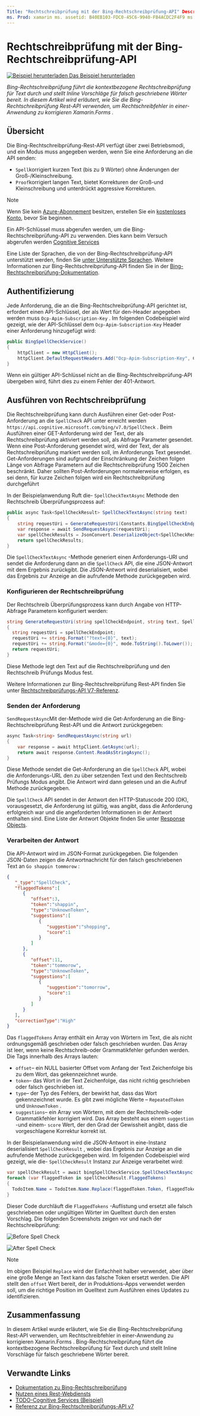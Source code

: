 ```yaml
---
Title: "Rechtschreibprüfung mit der Bing-Rechtschreibprüfung-API" Description: "Bing-Rechtschreibprüfung führt eine kontextbezogene Rechtschreibprüfung für Text durch und stellt Inline Vorschläge für falsch geschriebene Wörter bereit. In diesem Artikel wird erläutert, wie Sie die Bing-Rechtschreibprüfung Rest-API verwenden, um Rechtschreibfehler in einer-Anwendung zu korrigieren Xamarin.Forms .
ms. Prod: xamarin ms. assetid: B40EB103-FDC0-45C6-9940-FB4ACDC2F4F9 ms. Technology: xamarin-Forms Author: davidbritch ms. Author: dabritch ms. Date: 02/08/2017 NO-LOC: [ Xamarin.Forms , Xamarin.Essentials ]
---
```


# <a name="spell-checking-using-the-bing-spell-check-api"></a>Rechtschreibprüfung mit der Bing-Rechtschreibprüfung-API

[![Beispiel herunterladen](~/media/shared/download.png) Das Beispiel herunterladen](https://docs.microsoft.com/samples/xamarin/xamarin-forms-samples/webservices-todocognitiveservices)

_Bing-Rechtschreibprüfung führt die kontextbezogene Rechtschreibprüfung für Text durch und stellt Inline Vorschläge für falsch geschriebene Wörter bereit. In diesem Artikel wird erläutert, wie Sie die Bing-Rechtschreibprüfung Rest-API verwenden, um Rechtschreibfehler in einer-Anwendung zu korrigieren Xamarin.Forms ._

## <a name="overview"></a>Übersicht

Die Bing-Rechtschreibprüfung-Rest-API verfügt über zwei Betriebsmodi, und ein Modus muss angegeben werden, wenn Sie eine Anforderung an die API senden:

- `Spell`korrigiert kurzen Text (bis zu 9 Wörter) ohne Änderungen der Groß-/Kleinschreibung.
- `Proof`korrigiert langen Text, bietet Korrekturen der Groß-und Kleinschreibung und unterdrückt aggressive Korrekturen.

> [!NOTE]
> Wenn Sie kein [Azure-Abonnement](/azure/guides/developer/azure-developer-guide#understanding-accounts-subscriptions-and-billing) besitzen, erstellen Sie ein [kostenloses Konto](https://aka.ms/azfree-docs-mobileapps), bevor Sie beginnen.

Ein API-Schlüssel muss abgerufen werden, um die Bing-Rechtschreibprüfung-API zu verwenden. Dies kann beim Versuch abgerufen werden [Cognitive Services](https://azure.microsoft.com/try/cognitive-services/)

Eine Liste der Sprachen, die von der Bing-Rechtschreibprüfung-API unterstützt werden, finden Sie [unter Unterstützte Sprachen](/azure/cognitive-services/bing-spell-check/bing-spell-check-supported-languages/). Weitere Informationen zur Bing-Rechtschreibprüfung-API finden Sie in der [Bing-Rechtschreibprüfung-Dokumentation](/azure/cognitive-services/bing-spell-check/).

## <a name="authentication"></a>Authentifizierung

Jede Anforderung, die an die Bing-Rechtschreibprüfung-API gerichtet ist, erfordert einen API-Schlüssel, der als Wert für den-Header angegeben werden muss `Ocp-Apim-Subscription-Key` . Im folgenden Codebeispiel wird gezeigt, wie der API-Schlüssel dem `Ocp-Apim-Subscription-Key` Header einer Anforderung hinzugefügt wird:

```csharp
public BingSpellCheckService()
{
    httpClient = new HttpClient();
    httpClient.DefaultRequestHeaders.Add("Ocp-Apim-Subscription-Key", Constants.BingSpellCheckApiKey);
}
```

Wenn ein gültiger API-Schlüssel nicht an die Bing-Rechtschreibprüfung-API übergeben wird, führt dies zu einem Fehler der 401-Antwort.

## <a name="performing-spell-checking"></a>Ausführen von Rechtschreibprüfung

Die Rechtschreibprüfung kann durch Ausführen einer Get-oder Post-Anforderung an die `SpellCheck` API unter erreicht werden `https://api.cognitive.microsoft.com/bing/v7.0/SpellCheck` . Beim Ausführen einer GET-Anforderung wird der Text, der als Rechtschreibprüfung aktiviert werden soll, als Abfrage Parameter gesendet. Wenn eine Post-Anforderung gesendet wird, wird der Text, der als Rechtschreibprüfung markiert werden soll, im Anforderungs Text gesendet. Get-Anforderungen sind aufgrund der Einschränkung der Zeichen folgen Länge von Abfrage Parametern auf die Rechtschreibprüfung 1500 Zeichen beschränkt. Daher sollten Post-Anforderungen normalerweise erfolgen, es sei denn, für kurze Zeichen folgen wird ein Rechtschreibprüfung durchgeführt

In der Beispielanwendung Ruft die- `SpellCheckTextAsync` Methode den Rechtschreib Überprüfungsprozess auf:

```csharp
public async Task<SpellCheckResult> SpellCheckTextAsync(string text)
{
    string requestUri = GenerateRequestUri(Constants.BingSpellCheckEndpoint, text, SpellCheckMode.Spell);
    var response = await SendRequestAsync(requestUri);
    var spellCheckResults = JsonConvert.DeserializeObject<SpellCheckResult>(response);
    return spellCheckResults;
}
```

Die `SpellCheckTextAsync` -Methode generiert einen Anforderungs-URI und sendet die Anforderung dann an die `SpellCheck` API, die eine JSON-Antwort mit dem Ergebnis zurückgibt. Die JSON-Antwort wird deserialisiert, wobei das Ergebnis zur Anzeige an die aufrufende Methode zurückgegeben wird.

### <a name="configuring-spell-checking"></a>Konfigurieren der Rechtschreibprüfung

Der Rechtschreib Überprüfungsprozess kann durch Angabe von HTTP-Abfrage Parametern konfiguriert werden:

```csharp
string GenerateRequestUri(string spellCheckEndpoint, string text, SpellCheckMode mode)
{
  string requestUri = spellCheckEndpoint;
  requestUri += string.Format("?text={0}", text);                         // text to spell check
  requestUri += string.Format("&mode={0}", mode.ToString().ToLower());    // spellcheck mode - proof or spell
  return requestUri;
}
```

Diese Methode legt den Text auf die Rechtschreibprüfung und den Rechtschreib Prüfungs Modus fest.

Weitere Informationen zur Bing-Rechtschreibprüfung Rest-API finden Sie unter [Rechtschreibprüfungs-API V7-Referenz](/rest/api/cognitiveservices/bing-spell-check-api-v7-reference/).

### <a name="sending-the-request"></a>Senden der Anforderung

`SendRequestAsync`Mit der-Methode wird die Get-Anforderung an die Bing-Rechtschreibprüfung Rest-API und die Antwort zurückgegeben:

```csharp
async Task<string> SendRequestAsync(string url)
{
    var response = await httpClient.GetAsync(url);
    return await response.Content.ReadAsStringAsync();
}
```

Diese Methode sendet die Get-Anforderung an die `SpellCheck` API, wobei die Anforderungs-URL den zu über setzenden Text und den Rechtschreib Prüfungs Modus angibt. Die Antwort wird dann gelesen und an die Aufruf Methode zurückgegeben.

Die `SpellCheck` API sendet in der Antwort den HTTP-Statuscode 200 (OK), vorausgesetzt, die Anforderung ist gültig, was angibt, dass die Anforderung erfolgreich war und die angeforderten Informationen in der Antwort enthalten sind. Eine Liste der Antwort Objekte finden Sie unter [Response Objects](/rest/api/cognitiveservices/bing-spell-check-api-v7-reference#response-objects).

### <a name="processing-the-response"></a>Verarbeiten der Antwort

Die API-Antwort wird im JSON-Format zurückgegeben. Die folgenden JSON-Daten zeigen die Antwortnachricht für den falsch geschriebenen Text an `Go shappin tommorow` :

```json
{  
   "_type":"SpellCheck",
   "flaggedTokens":[  
      {  
         "offset":3,
         "token":"shappin",
         "type":"UnknownToken",
         "suggestions":[  
            {  
               "suggestion":"shopping",
               "score":1
            }
         ]
      },
      {  
         "offset":11,
         "token":"tommorow",
         "type":"UnknownToken",
         "suggestions":[  
            {  
               "suggestion":"tomorrow",
               "score":1
            }
         ]
      }
   ],
   "correctionType":"High"
}
```

Das `flaggedTokens` Array enthält ein Array von Wörtern im Text, die als nicht ordnungsgemäß geschrieben oder falsch geschrieben wurden. Das Array ist leer, wenn keine Rechtschreib-oder Grammatikfehler gefunden werden. Die Tags innerhalb des Arrays lauten:

- `offset`– ein NULL basierter Offset vom Anfang der Text Zeichenfolge bis zu dem Wort, das gekennzeichnet wurde.
- `token`– das Wort in der Text Zeichenfolge, das nicht richtig geschrieben oder falsch geschrieben ist.
- `type`– der Typ des Fehlers, der bewirkt hat, dass das Wort gekennzeichnet wurde. Es gibt zwei mögliche Werte – `RepeatedToken` und `UnknownToken` .
- `suggestions`– ein Array von Wörtern, mit dem der Rechtschreib-oder Grammatikfehler korrigiert wird. Das Array besteht aus einem `suggestion` -und einem- `score` Wert, der den Grad der Gewissheit angibt, dass die vorgeschlagene Korrektur korrekt ist.

In der Beispielanwendung wird die JSON-Antwort in eine-Instanz deserialisiert `SpellCheckResult` , wobei das Ergebnis zur Anzeige an die aufrufende Methode zurückgegeben wird. Im folgenden Codebeispiel wird gezeigt, wie die- `SpellCheckResult` Instanz zur Anzeige verarbeitet wird:

```csharp
var spellCheckResult = await bingSpellCheckService.SpellCheckTextAsync(TodoItem.Name);
foreach (var flaggedToken in spellCheckResult.FlaggedTokens)
{
  TodoItem.Name = TodoItem.Name.Replace(flaggedToken.Token, flaggedToken.Suggestions.FirstOrDefault().Suggestion);
}
```

Dieser Code durchläuft die `FlaggedTokens` -Auflistung und ersetzt alle falsch geschriebenen oder ungültigen Wörter im Quelltext durch den ersten Vorschlag. Die folgenden Screenshots zeigen vor und nach der Rechtschreibprüfung:

![](spell-check-images/before-spell-check.png "Before Spell Check")

![](spell-check-images/after-spell-check.png "After Spell Check")

> [!NOTE]
> Im obigen Beispiel `Replace` wird der Einfachheit halber verwendet, aber über eine große Menge an Text kann das falsche Token ersetzt werden. Die API stellt den `offset` Wert bereit, der in Produktions-Apps verwendet werden soll, um die richtige Position im Quelltext zum Ausführen eines Updates zu identifizieren.

## <a name="summary"></a>Zusammenfassung

In diesem Artikel wurde erläutert, wie Sie die Bing-Rechtschreibprüfung Rest-API verwenden, um Rechtschreibfehler in einer-Anwendung zu korrigieren Xamarin.Forms . Bing-Rechtschreibprüfung führt die kontextbezogene Rechtschreibprüfung für Text durch und stellt Inline Vorschläge für falsch geschriebene Wörter bereit.

## <a name="related-links"></a>Verwandte Links

- [Dokumentation zu Bing-Rechtschreibprüfung](/azure/cognitive-services/bing-spell-check/)
- [Nutzen eines Rest-Webdiensts](~/xamarin-forms/data-cloud/web-services/rest.md)
- [TODO-Cognitive Services (Beispiel)](https://docs.microsoft.com/samples/xamarin/xamarin-forms-samples/webservices-todocognitiveservices)
- [Referenz zur Bing-Rechtschreibprüfungs-API v7](/rest/api/cognitiveservices/bing-spell-check-api-v7-reference/)
